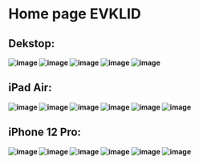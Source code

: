 <h1>Home page EVKLID</h1>

<h2><b>Dekstop:<b></h2>

![image](https://user-images.githubusercontent.com/71662309/196648534-9a691d5c-3122-40a3-8820-8a9b67a7efac.png)
![image](https://user-images.githubusercontent.com/71662309/196648673-e02631fe-002b-4623-8e53-a8032b5da453.png)
![image](https://user-images.githubusercontent.com/71662309/196648725-1f5fc279-0d47-4608-8e70-97bab3439574.png)
![image](https://user-images.githubusercontent.com/71662309/196648767-6363f226-0622-4424-b2e0-0fbf36e36efe.png)
![image](https://user-images.githubusercontent.com/71662309/196648833-9aceca32-8439-496e-839c-929ee50af608.png)
  


<h2><b>iPad Air:<b></h2>

![image](https://user-images.githubusercontent.com/71662309/196649835-655ad167-cedd-4663-8f31-4a983b1941a8.png)
![image](https://user-images.githubusercontent.com/71662309/196649940-524daba6-bb93-4bd2-a84e-6fc6d48b5f47.png)
![image](https://user-images.githubusercontent.com/71662309/196650053-ed398f07-cec3-45ca-8284-9659ed813c47.png)
![image](https://user-images.githubusercontent.com/71662309/196650101-4bd47d42-6205-4870-aeda-79940c4a802d.png)
![image](https://user-images.githubusercontent.com/71662309/196650201-42c091c1-7cec-48a7-ae62-d494897cc403.png)
![image](https://user-images.githubusercontent.com/71662309/196650268-ddfe9571-1b64-4f84-b754-35939e57962b.png)
  
  

<h2><b>iPhone 12 Pro:<b></h2>

![image](https://user-images.githubusercontent.com/71662309/196650450-fce0bb8f-d569-4ebe-b6e7-378cd92a115c.png)
![image](https://user-images.githubusercontent.com/71662309/196650538-1ac88bea-8c00-42be-8314-08d09d268f66.png)
![image](https://user-images.githubusercontent.com/71662309/196650592-5a09a986-6520-4767-92f7-1cfd29a2983a.png)
![image](https://user-images.githubusercontent.com/71662309/196650820-e35f8442-9d77-4bb2-8212-fdf7a284d028.png)
![image](https://user-images.githubusercontent.com/71662309/196650890-e060a2aa-a254-4140-9a7b-2cffb903bd23.png)
![image](https://user-images.githubusercontent.com/71662309/196650995-e77df882-62e1-4a70-9b58-e773f612148a.png)


